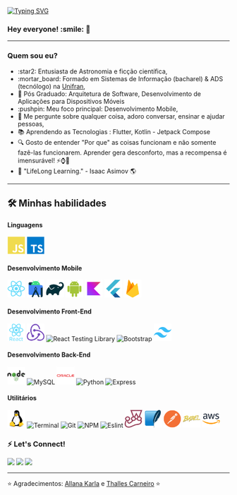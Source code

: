 [![Typing SVG](<https://readme-typing-svg.herokuapp.com?color=%2336BCF7&height=30&lines=Prazer%2C+Wesley+Maciel!;Seja+Bem-vindo(a)+ao+meu+perfil>)](https://git.io/typing-svg)<p>

<h3>Hey everyone! :smile: &#x1F91A</h3>
  
---

### **Quem sou eu?**

  <div align="center">
  <div align="left" style="display: inline_block">
    <ul>
    <li> :star2: Entusiasta de Astronomia e ficção científica,</li>
    <li> :mortar_board: Formado em Sistemas de Informação (bacharel) & ADS (tecnólogo) na <a href="https://www.unifran.edu.br/">Unifran</a>,</li>
    <li> 🎯 Pós Graduado: Arquitetura de Software, Desenvolvimento de Aplicações para Dispositivos Móveis </li>
    <li> :pushpin: Meu foco principal: Desenvolvimento Mobile,</li>
    <li> 💬 Me pergunte sobre qualquer coisa, adoro conversar, ensinar e ajudar pessoas,</li>
    <li> 📚 Aprendendo as Tecnologias : Flutter, Kotlin - Jetpack Compose </li>
    <li> 🔍 Gosto de entender "Por que" as coisas funcionam e não somente fazê-las funcionarem. Aprender gera desconforto, mas a recompensa é imensurável! ⚡⌚🌌</li>
    <li> 🌌 "LifeLong Learning." - Isaac Asimov  🌎
    </ul>
  </div>
</div>

---

<div>
  <h2>🛠️ Minhas habilidades</h2>
  <div>
    <h4>Linguagens</h4>
    <img title="JavaScript" alt="JavaScript" height="40" width="40" src="https://raw.githubusercontent.com/devicons/devicon/master/icons/javascript/javascript-plain.svg" />
    <img title="TypeScript" alt="TypeScript" height="40" width="40" src="https://raw.githubusercontent.com/devicons/devicon/master/icons/typescript/typescript-original.svg" />
  </div>
  <div>
    <h4>Desenvolvimento Mobile</h4>
    <img title="React Native" alt="React Native" height="40" width="40" src="https://github.com/devicons/devicon/blob/master/icons/react/react-original.svg" />
  <img title="Android Studio" alt="Android Studio" height="40" width="40" src="https://github.com/devicons/devicon/blob/master/icons/androidstudio/androidstudio-original.svg" />
    <img title="Gradle" alt="Gradle" height="40" width="40" src="https://github.com/devicons/devicon/blob/master/icons/gradle/gradle-original.svg" />
  <img title="JetPack Compose" alt="JetPack Compose" height="40" width="40" src="https://github.com/devicons/devicon/blob/master/icons/android/android-original.svg" />
  <img title="Kotlin" alt="Kotlin" height="40" width="40" src="https://github.com/devicons/devicon/blob/master/icons/kotlin/kotlin-original.svg" />
    <img title="Flutter" alt="Flutter" height="40" width="40" src="https://github.com/devicons/devicon/blob/master/icons/flutter/flutter-original.svg" />
    <img title="Firebase" alt="Firebase" height="40" width="40" src="https://github.com/devicons/devicon/blob/master/icons/firebase/firebase-original.svg" />
  </div>
  <div>
    <h4>Desenvolvimento Front-End</h4>
    <img title="React" alt="React" height="40" width="40" src="https://github.com/devicons/devicon/blob/master/icons/react/react-original-wordmark.svg" />
    <img title="Redux" alt="Redux" height="40" width="40" src="https://raw.githubusercontent.com/devicons/devicon/master/icons/redux/redux-original.svg" />
    <img title="React Testing Library" alt="React Testing Library" width="40" height="40" src="https://testing-library.com/img/logo-large.png" />
    <img title="Bootstrap" alt="Bootstrap" width="40" height="40" src="https://cdn.jsdelivr.net/gh/devicons/devicon/icons/bootstrap/bootstrap-original.svg" />
    <img title="Tailwind" alt="Tailwind" height="40" width="40" src="https://github.com/devicons/devicon/blob/master/icons/tailwindcss/tailwindcss-original.svg" />
  </div>
  <div>
    <h4>Desenvolvimento Back-End</h4>
    <img title="Node.JS" alt="Node.JS" height="40" width="40" src="https://raw.githubusercontent.com/devicons/devicon/master/icons/nodejs/nodejs-original-wordmark.svg" />
    <img title="MySQL" alt="MySQL" height="40" width="40" src="https://cdn.jsdelivr.net/gh/devicons/devicon/icons/mysql/mysql-original.svg" />
    <img title="OracleDB" alt="OracleDB" height="40" width="40" src="https://github.com/devicons/devicon/blob/master/icons/oracle/oracle-original.svg" />
    <img title="Python" alt="Python" height="40" width="40" src="https://cdn.jsdelivr.net/gh/devicons/devicon/icons/python/python-original.svg" />
    <img title="Express" alt="Express" height="40" width="40" src="https://cdn.jsdelivr.net/gh/devicons/devicon/icons/express/express-original.svg" />
  </div>
  <div>
    <h4>Utilitários</h4>
    <img title="Linux" alt="Linux" width="40" height="40" src="https://raw.githubusercontent.com/devicons/devicon/master/icons/linux/linux-original.svg" />
    <img title="Terminal" alt="Terminal" height="40" width="40" src="https://cdn.svgporn.com/logos/terminal.svg" />
    <img title="Git" alt="Git" height="40" width="40" src="https://cdn.jsdelivr.net/gh/devicons/devicon/icons/git/git-original.svg" />
    <img title="NPM" alt="NPM" height="40" width="40" src="https://cdn.jsdelivr.net/gh/devicons/devicon/icons/npm/npm-original-wordmark.svg" />
    <img title="Eslint" alt="Eslint" height="40" width="40" src="https://cdn.jsdelivr.net/gh/devicons/devicon/icons/eslint/eslint-original.svg" />
    <img title="Jest" alt="Jest" height="40" width="40" src="https://github.com/devicons/devicon/blob/master/icons/jest/jest-plain.svg" />
    <img title="Sqlite" alt="Sqlite" height="40" width="40" src="https://github.com/devicons/devicon/blob/master/icons/sqlite/sqlite-original.svg" />
    <img title="Postman" alt="Postman" height="40" width="40" src="https://github.com/devicons/devicon/blob/master/icons/postman/postman-plain.svg" />
    <img title="Babel" alt="Babel" height="40" width="40" src="https://github.com/devicons/devicon/blob/master/icons/babel/babel-original.svg" />
    <img title="AWS" alt="AWS" height="40" width="40" src="https://github.com/devicons/devicon/blob/master/icons/amazonwebservices/amazonwebservices-original-wordmark.svg" />
    
    
  </div>
</div>

<h3 >⚡ Let's Connect!</h3>
<div>
  <a href="https://www.linkedin.com/in/wesley-maciel/" target="_blank" align="left"><img src="https://img.shields.io/badge/-LinkedIn-%230077B5?style=for-the-badge&logo=linkedin&logoColor=white" target="_blank"></a> 
  <a href = "mailto:wesleymaciel2500@gmail.com" align="left"><img src="https://img.shields.io/badge/-Gmail-%23333?style=for-the-badge&logo=gmail&logoColor=white" target="_blank"></a>
  <a href="https://www.instagram.com/wesley.2510/" target="_blank" align="left"><img src="https://img.shields.io/badge/-Instagram-%23E4405F?style=for-the-badge&logo=instagram&logoColor=white" target="_blank"></a>
</div>

---

⭐️ Agradecimentos: [Allana Karla](https://github.com/lana2-2karla) e [Thalles Carneiro](https://github.com/thalles-carneiro) ⭐️
